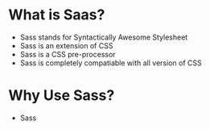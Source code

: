 # What is Saas?
- Sass stands for Syntactically Awesome Stylesheet
- Sass is an extension of CSS
- Sass is a CSS pre-processor
- Sass is completely compatiable with all version of CSS

# Why Use Sass?
- Sass 